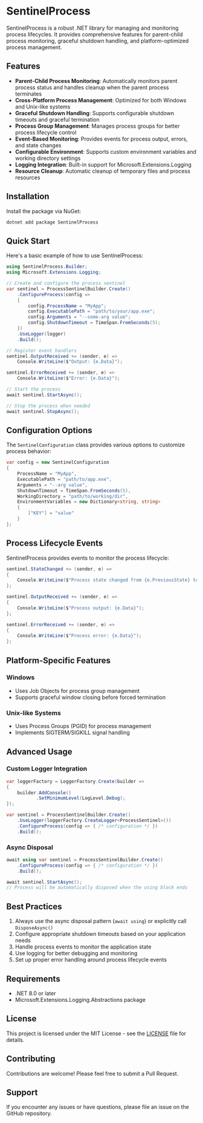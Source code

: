 # SentinelProcess

SentinelProcess is a robust .NET library for managing and monitoring process lifecycles. It provides comprehensive features for parent-child process monitoring, graceful shutdown handling, and platform-optimized process management.

## Features

- **Parent-Child Process Monitoring**: Automatically monitors parent process status and handles cleanup when the parent process terminates
- **Cross-Platform Process Management**: Optimized for both Windows and Unix-like systems
- **Graceful Shutdown Handling**: Supports configurable shutdown timeouts and graceful termination
- **Process Group Management**: Manages process groups for better process lifecycle control
- **Event-Based Monitoring**: Provides events for process output, errors, and state changes
- **Configurable Environment**: Supports custom environment variables and working directory settings
- **Logging Integration**: Built-in support for Microsoft.Extensions.Logging
- **Resource Cleanup**: Automatic cleanup of temporary files and process resources

## Installation

Install the package via NuGet:

```bash
dotnet add package SentinelProcess
```

## Quick Start

Here's a basic example of how to use SentinelProcess:

```csharp
using SentinelProcess.Builder;
using Microsoft.Extensions.Logging;

// Create and configure the process sentinel
var sentinel = ProcessSentinelBuilder.Create()
    .ConfigureProcess(config =>
    {
        config.ProcessName = "MyApp";
        config.ExecutablePath = "path/to/your/app.exe";
        config.Arguments = "--some-arg value";
        config.ShutdownTimeout = TimeSpan.FromSeconds(5);
    })
    .UseLogger(logger)
    .Build();

// Register event handlers
sentinel.OutputReceived += (sender, e) => 
    Console.WriteLine($"Output: {e.Data}");

sentinel.ErrorReceived += (sender, e) => 
    Console.WriteLine($"Error: {e.Data}");

// Start the process
await sentinel.StartAsync();

// Stop the process when needed
await sentinel.StopAsync();
```

## Configuration Options

The `SentinelConfiguration` class provides various options to customize process behavior:

```csharp
var config = new SentinelConfiguration
{
    ProcessName = "MyApp",
    ExecutablePath = "path/to/app.exe",
    Arguments = "--arg value",
    ShutdownTimeout = TimeSpan.FromSeconds(5),
    WorkingDirectory = "path/to/working/dir",
    EnvironmentVariables = new Dictionary<string, string>
    {
        ["KEY"] = "value"
    }
};
```

## Process Lifecycle Events

SentinelProcess provides events to monitor the process lifecycle:

```csharp
sentinel.StateChanged += (sender, e) =>
{
    Console.WriteLine($"Process state changed from {e.PreviousState} to {e.CurrentState}");
};

sentinel.OutputReceived += (sender, e) =>
{
    Console.WriteLine($"Process output: {e.Data}");
};

sentinel.ErrorReceived += (sender, e) =>
{
    Console.WriteLine($"Process error: {e.Data}");
};
```

## Platform-Specific Features

### Windows
- Uses Job Objects for process group management
- Supports graceful window closing before forced termination

### Unix-like Systems
- Uses Process Groups (PGID) for process management
- Implements SIGTERM/SIGKILL signal handling

## Advanced Usage

### Custom Logger Integration

```csharp
var loggerFactory = LoggerFactory.Create(builder =>
{
    builder.AddConsole()
           .SetMinimumLevel(LogLevel.Debug);
});

var sentinel = ProcessSentinelBuilder.Create()
    .UseLogger(loggerFactory.CreateLogger<ProcessSentinel>())
    .ConfigureProcess(config => { /* configuration */ })
    .Build();
```

### Async Disposal

```csharp
await using var sentinel = ProcessSentinelBuilder.Create()
    .ConfigureProcess(config => { /* configuration */ })
    .Build();

await sentinel.StartAsync();
// Process will be automatically disposed when the using block ends
```

## Best Practices

1. Always use the async disposal pattern (`await using`) or explicitly call `DisposeAsync()`
2. Configure appropriate shutdown timeouts based on your application needs
3. Handle process events to monitor the application state
4. Use logging for better debugging and monitoring
5. Set up proper error handling around process lifecycle events

## Requirements

- .NET 8.0 or later
- Microsoft.Extensions.Logging.Abstractions package

## License

This project is licensed under the MIT License - see the [LICENSE](LICENSE) file for details.

## Contributing

Contributions are welcome! Please feel free to submit a Pull Request.

## Support

If you encounter any issues or have questions, please file an issue on the GitHub repository.
